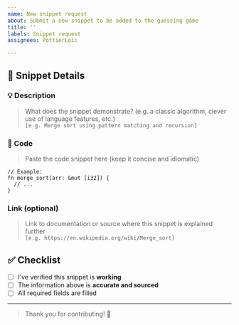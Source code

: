 ```yaml
---
name: New snippet request
about: Submit a new snippet to be added to the guessing game
title: ''
labels: Snippet request
assignees: PottierLoic

---
```


## 🧩 Snippet Details

### 💡 Description
> What does the snippet demonstrate? (e.g. a classic algorithm, clever use of language features, etc.)  
`[e.g. Merge sort using pattern matching and recursion]`

### 🧾 Code
> Paste the code snippet here (keep it concise and idiomatic)  
```[your-language-here]
// Example:
fn merge_sort(arr: &mut [i32]) {
  // ...
}
```

### Link (optional)
> Link to documentation or source where this snippet is explained further  
`[e.g. https://en.wikipedia.org/wiki/Merge_sort]`

## ✅ Checklist

- [ ] I’ve verified this snippet is **working**
- [ ] The information above is **accurate and sourced**
- [ ] All required fields are filled

---

> Thank you for contributing! 🚀
